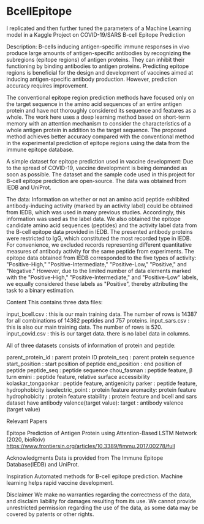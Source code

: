 # BcellEpitope
I replicated and then further tuned the parameters of a Machine Learning model in a Kaggle Project on COVID-19/SARS B-cell Epitope Prediction

Description:  B-cells inducing antigen-specific immune responses in vivo produce large amounts of antigen-specific antibodies by recognizing the subregions (epitope regions) of antigen proteins. They can inhibit their functioning by binding antibodies to antigen proteins. Predicting epitope regions is beneficial for the design and development of vaccines aimed at inducing antigen-specific antibody production. However, prediction accuracy requires improvement.
 
The conventional epitope region prediction methods have focused only on the target sequence in the amino acid sequences of an entire antigen protein and have not thoroughly considered its sequence and features as a whole. The work here uses a deep learning method based on short-term memory with an attention mechanism to consider the characteristics of a whole antigen protein in addition to the target sequence. The proposed method achieves
better accuracy compared with the conventional method in the experimental prediction of epitope regions using the data from the immune epitope database.
 
A simple dataset for epitope prediction used in vaccine development:
Due to the spread of COVID-19, vaccine development is being demanded as soon as possible. The dataset and the sample code used in this project for B-cell epitope prediction are open-source. The data was obtained from IEDB and UniProt.  

The data: Information on whether or not an amino acid peptide exhibited antibody-inducing activity (marked by an activity label) could be obtained from IEDB, which was used in many previous studies. Accordingly, this information was used as the label data. We also obtained the epitope candidate amino acid sequences (peptides) and the activity label data from the B-cell epitope data provided in IEDB. The presented antibody proteins were restricted to IgG, which constituted the most recorded type in IEDB. For convenience, we excluded records representing different quantitative measures of antibody activity for the same peptide from experiments. The epitope data obtained from IEDB corresponded to the five types of activity: "Positive-High," "Positive-Intermediate," "Positive-Low," "Positive," and "Negative." However, due to the limited number of data elements marked with the "Positive-High," "Positive-Intermediate," and "Positive-Low" labels, we equally considered these labels as "Positive", thereby attributing the task to a binary estimation.

Content
This contains three data files:

input_bcell.csv : this is our main training data. The number of rows is 14387 for all combinations of 14362 peptides and 757 proteins.
input_sars.csv : this is also our main training data. The number of rows is 520.
input_covid.csv : this is our target data. there is no label data in columns.

All of three datasets consists of information of protein and peptide:

parent_protein_id : parent protein ID
protein_seq : parent protein sequence
start_position : start position of peptide
end_position : end position of peptide
peptide_seq : peptide sequence
chou_fasman : peptide feature, β turn
emini : peptide feature, relative surface accessibility
kolaskar_tongaonkar : peptide feature, antigenicity
parker : peptide feature, hydrophobicity
isoelectric_point : protein feature
aromacity: protein feature
hydrophobicity : protein feature
stability : protein feature
and bcell and sars dataset have antibody valence(target value):
target : antibody valence (target value)

Relevant Papers

Epitope Prediction of Antigen Protein using Attention-Based LSTM Network (2020, bioRxiv)
https://www.frontiersin.org/articles/10.3389/fimmu.2017.00278/full

Acknowledgments
Data is provided from The Immune Epitope Database(IEDB) and UniProt.

Inspiration
Automated methods for B-cell epitope prediction. Machine learning helps rapid vaccine development.

Disclaimer
We make no warranties regarding the correctness of the data, and disclaim liability for damages resulting from its use. We cannot provide unrestricted permission regarding the use of the data, as some data may be covered by patents or other rights.
